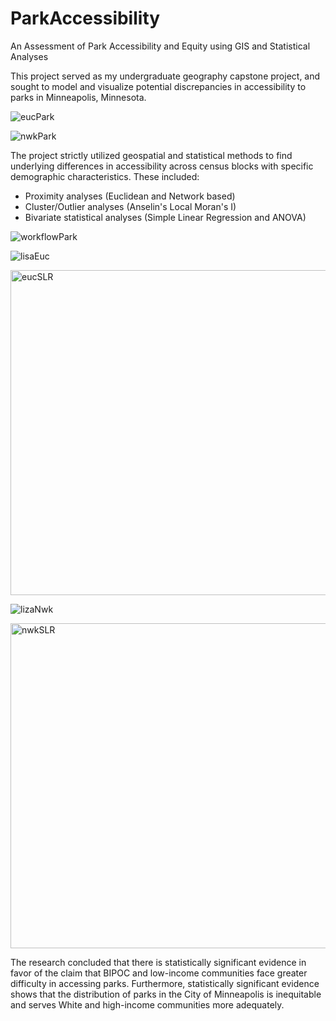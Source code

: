 # ParkAccessibility
An Assessment of Park Accessibility and Equity using GIS and Statistical Analyses

This project served as my undergraduate geography capstone project, and sought to model and visualize potential discrepancies in accessibility to parks in Minneapolis, Minnesota.

![eucPark](https://user-images.githubusercontent.com/97996027/158723916-dd8c1432-9540-491d-97d9-d534d96f21b6.png)

![nwkPark](https://user-images.githubusercontent.com/97996027/158723930-0c37dc6a-f07e-4a8b-bbc0-59d769c470bf.png)

The project strictly utilized geospatial and statistical methods to find underlying differences in accessibility across census blocks with specific demographic characteristics. These included:
* Proximity analyses (Euclidean and Network based)
* Cluster/Outlier analyses (Anselin's Local Moran's I)
* Bivariate statistical analyses (Simple Linear Regression and ANOVA)

![workflowPark](https://user-images.githubusercontent.com/97996027/158723951-4b107ff0-cbe2-401b-820c-379dcf954248.png)

![lisaEuc](https://user-images.githubusercontent.com/97996027/158723977-b020c306-fdc9-47dc-a4e0-f40a8e44d433.png)

<img width="520" alt="eucSLR" src="https://user-images.githubusercontent.com/97996027/158724175-14f5e320-5cb4-4649-a1c2-79110c1c1c35.png">

![lizaNwk](https://user-images.githubusercontent.com/97996027/158723985-8fdfc4f0-fff6-4041-978d-9e2c720d68a4.png)

<img width="520" alt="nwkSLR" src="https://user-images.githubusercontent.com/97996027/158724194-29776abb-ba04-4fec-8b83-4779fef9283d.png">

The research concluded that there is statistically significant evidence in favor of the claim that BIPOC and low-income communities face greater difficulty in accessing parks. Furthermore, statistically significant evidence shows that the distribution of parks in the City of Minneapolis is inequitable and serves White and high-income communities more adequately.
